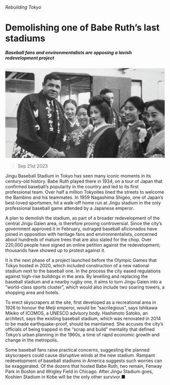 ###### Rebuilding Tokyo

# Demolishing one of Babe Ruth’s last stadiums 

##### Baseball fans and environmentalists are opposing a lavish redevelopment project 

![image](images/20230923_ASP003.jpg) 

> Sep 21st 2023 

Jingu Baseball Stadium in Tokyo has seen many iconic moments in its century-old history. Babe Ruth played there in 1934, on a tour of Japan that confirmed baseball’s popularity in the country and led to its first professional team. Over half a million Tokyoites lined the streets to welcome the Bambino and his teammates. In 1959 Nagashima Shigeo, one of Japan’s best-loved sportsmen, hit a walk-off home run at Jingu stadium in the only professional baseball game attended by a Japanese emperor.

A plan to demolish the stadium, as part of a broader redevelopment of the central Jingu Gaien area, is therefore proving controversial. Since the city’s government approved it in February, outraged baseball aficionados have joined in opposition with heritage fans and environmentalists, concerned about hundreds of mature trees that are also slated for the chop. Over 220,000 people have signed an online petition against the redevelopment; thousands have showed up to protest against it.

It is the next phase of a project launched before the Olympic Games that Tokyo hosted in 2020, which included construction of a new national stadium next to the baseball one. In the process the city eased regulations against high-rise buildings in the area. By levelling and replacing the baseball stadium and a nearby rugby one, it aims to turn Jingu Gaien into a “world-class sports cluster”, which would also include two soaring towers, a shopping area and hotels.

To erect skyscrapers at the site, first developed as a recreational area in 1926 to honour the Meiji emperor, would be “sacrilegious”, says Ishikawa Mikiko of ICOMOS, a UNESCO advisory body. Hashimoto Satoko, an architect, says the existing baseball stadium, which was renovated in 2014 to be made earthquake-proof, should be maintained. She accuses the city’s officials of being trapped in the “scrap and build” mentality that defined Tokyo’s urban planning in the 1960s, a time of rapid economic growth and change in the metropolis.

Some baseball fans raise practical concerns, suggesting the planned skyscrapers could cause disruptive winds at the new stadium. Rampant redevelopment of baseball stadiums in America suggests such worries can be exaggerated. Of the dozens that hosted Babe Ruth, two remain, Fenway Park in Boston and Wrigley Field in Chicago. After Jingu Stadium goes, Koshien Stadium in Kobe will be the only other survivor.■

